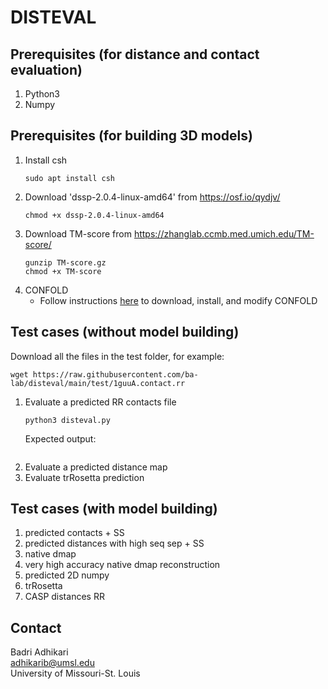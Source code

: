 # DISTEVAL

## Prerequisites (for distance and contact evaluation)
1. Python3
1. Numpy

## Prerequisites (for building 3D models)
1. Install csh
   ```
   sudo apt install csh
   ```
1. Download 'dssp-2.0.4-linux-amd64' from https://osf.io/qydjv/
   ```
   chmod +x dssp-2.0.4-linux-amd64
   ```
1. Download TM-score from https://zhanglab.ccmb.med.umich.edu/TM-score/
    ```
    gunzip TM-score.gz
    chmod +x TM-score
    ```
1. CONFOLD
    - Follow instructions [here](CONFOLD-CHANGES.md) to download, install, and modify CONFOLD

## Test cases (without model building)
Download all the files in the test folder, for example:
   ```
   wget https://raw.githubusercontent.com/ba-lab/disteval/main/test/1guuA.contact.rr
   ```

1. Evaluate a predicted RR contacts file
   ```
   python3 disteval.py 
   ```
   Expected output:
   ```
   
   ```
1. Evaluate a predicted distance map
1. Evaluate trRosetta prediction

## Test cases (with model building)
1. predicted contacts + SS
1. predicted distances with high seq sep + SS
1. native dmap
1. very high accuracy native dmap reconstruction
1. predicted 2D numpy
1. trRosetta
1. CASP distances RR


## Contact  
Badri Adhikari  
adhikarib@umsl.edu  
University of Missouri-St. Louis  
